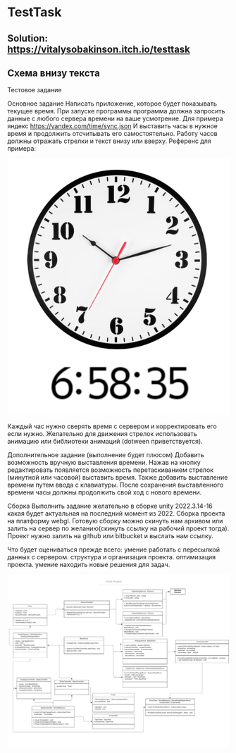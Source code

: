 # TestTask

## Solution: https://vitalysobakinson.itch.io/testtask

## Схема внизу текста

Тестовое задание

Основное задание
Написать приложение, которое будет показывать текущее время.
При запуске программы программа должна запросить данные с любого сервера времени на ваше усмотрение. Для примера яндекс https://yandex.com/time/sync.json
И выставить часы в нужное время и продолжить отсчитывать его самостоятельно.
Работу часов должны отражать стрелки и текст внизу или вверху.
Референс для примера:

![Пример](pic.png)

Каждый час нужно сверять время с сервером и корректировать его если нужно.
Желательно для движения стрелок использовать анимацию или библиотеки анимаций (dotween приветствуется).

Дополнительное задание (выполнение будет плюсом)
Добавить возможность вручную выставления времени. Нажав на кнопку редактировать появляется возможность перетаскиванием стрелок (минутной или часовой) выставить время. Также добавить выставление времени путем ввода с клавиатуры. После сохранения выставленного времени часы должны продолжить свой ход с нового времени.

Сборка
Выполнить задание желательно в сборке unity 2022.3.14-16 какая бyдет актуальная на последний момент из 2022.
Сборка проекта на платформу webgl.
Готовую сборку можно скинуть нам архивом или залить на сервер по желанию(скинуть ссылку на рабочий проект тогда).
Проект нужно залить на github или bitbucket и выслать нам ссылку.

Что будет оцениваться прежде всего:
умение работать с пересылкой данных с сервером.
структура и организация проекта.
оптимизация проекта.
умение находить новые решения для задач.

![Scheme](Scheme.png)
